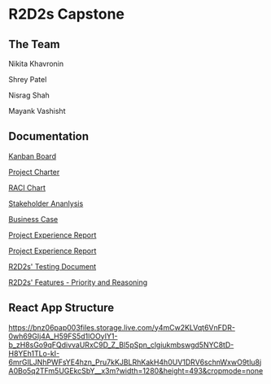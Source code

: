 # R2D2s Capstone
## The Team
Nikita Khavronin

Shrey Patel

Nisrag Shah

Mayank Vashisht
## Documentation
[Kanban Board](https://trello.com/invite/b/tKye6Y4b/937651087bfdb46f3234beac003e7a32/kanban-template)

[Project Charter](https://github.com/khavrks/Capstone_R2D2_reunited/blob/main/Documentation/R2D2's%20Project%20Charter.docx)

[RACI Chart](https://github.com/khavrks/Capstone_R2D2_reunited/blob/main/Documentation/R2D2's%20RACI%20Chart%20(Updated).docx)

[Stakeholder Ananlysis](https://github.com/khavrks/Capstone_R2D2_reunited/blob/main/Documentation/R2D2's%20Stakeholder%20Analysis.docx)

[Business Case](https://github.com/khavrks/Capstone_R2D2_reunited/blob/main/Documentation/R2D2s%20Reunited's%20Business%20Case.docx)

[Project Experience Report](https://1drv.ms/w/s!AiMUF9w9zosAiJAL8iPFxeQaVDQNQQ?e=dn1UnG)

[Project Experience Report](https://1drv.ms/w/s!AiMUF9w9zosAiJAL8iPFxeQaVDQNQQ?e=2u4tyQ)

[R2D2s' Testing Document](https://1drv.ms/w/s!AiMUF9w9zosAiJAc-kVda-goSvfFKw?e=gkK5wy)

[R2D2s' Features - Priority and Reasoning](https://1drv.ms/w/s!AiMUF9w9zosAiJAi6Ynw9eZ_DDPQYg?e=3kqmai)

## React App Structure
https://bnz06pap003files.storage.live.com/y4mCw2KLVqt6VnFDR-0wh69GIj4A_H59FS5d1lOOyIY1-b_zH8sGo9qFQdivvaURxC9D_Z_Bl5pSpn_clgiukmbswgd5NYC8tD-H8YEh1TLo-kI-6mrGILJNhPWFsYE4hzn_Pru7kKJBLRhKakH4h0UV1DRV6schnWxwO9tlu8jA0Bo5q2TFm5UGEkcSbY__x3m?width=1280&height=493&cropmode=none
